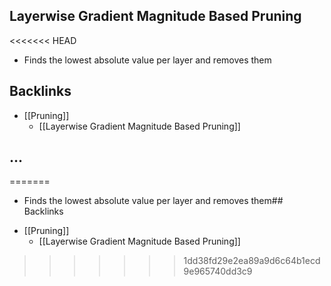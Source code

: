 ## Layerwise Gradient Magnitude Based Pruning
<<<<<<< HEAD
- Finds the lowest absolute value per layer and removes them



## Backlinks
* [[Pruning]]
	* [[Layerwise Gradient Magnitude Based Pruning]]

## ...
=======
- Finds the lowest absolute value per layer and removes them## Backlinks
* [[Pruning]]
	* [[Layerwise Gradient Magnitude Based Pruning]]

>>>>>>> 1dd38fd29e2ea89a9d6c64b1ecd9e965740dd3c9
